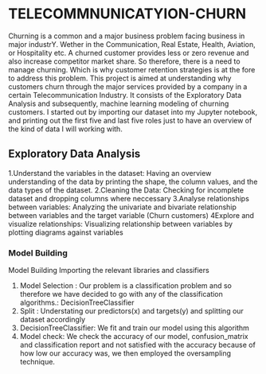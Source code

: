 # TELECOMMNUNICATYION-CHURN
Churning is a common and a major business problem facing business in major industrY. Wether in the Communication, Real Estate, Health, Aviation, or Hospitality etc. A churned customer provides less or zero revenue and also increase competitor market share. So therefore, there is a need to manage churning. Which is why customer retention strategies is at the fore to address this problem.
This project is aimed at understanding why customers churn through the major services provided by a company in a certain Telecommunication Industry.
It consists of the Exploratory Data Analysis and subsequently, machine learning modeling of churning customers.
I started out by importing our dataset into my Jupyter notebook, and printing out the first five and last five roles just to have an overview of the kind of data I will working with.

## Exploratory Data Analysis
1.Understand the variables in the dataset: Having an overview understanding of the data by printing the shape, the column values, and the data types of the dataset.
2.Cleaning the Data: Checking for incomplete dataset and dropping columns where neccessary
3.Analyse relationships between variables: Analyzing the univariate and bivariate relationship between variables and the target variable (Churn customers)
4Explore and visualize relationships: Visualizing relationship between variables by plotting diagrams against variables 

### Model Building
Model Building
Importing the relevant libraries and classifiers
1.	Model Selection : Our  problem is a classification problem and so therefore we have decided to go with any of the classification algorithms.: DecisionTreeClassifier
2.	Split : Understating our predictors(x) and targets(y) and splitting our dataset accordingly
3.	DecisionTreeClassifier: We fit and train our model using this algorithm
4.	Model check: We check the accuracy of our model, confusion_matrix and classification report and not satisfied with the accuracy because of how low our accuracy was, we then employed the oversampling technique.




